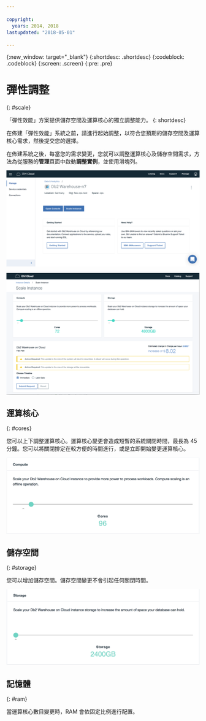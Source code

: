 ```yaml
---

copyright:
  years: 2014, 2018
lastupdated: "2018-05-01"

---
```


<!-- Attribute definitions --> 
{:new_window: target="_blank"}
{:shortdesc: .shortdesc}
{:codeblock: .codeblock}
{:screen: .screen}
{:pre: .pre}

# 彈性調整
{: #scale}

「彈性效能」方案提供儲存空間及運算核心的獨立調整能力。
{: shortdesc}

在佈建「彈性效能」系統之前，請進行起始調整，以符合您預期的儲存空間及運算核心需求，然後提交您的選擇。

在佈建系統之後，每當您的需求變更，您就可以調整運算核心及儲存空間需求，方法為從服務的**管理**頁面中啟動**調整實例**，並使用滑塊列。

![Web 主控台運算核心頁面的視圖](images/launch.png)

![Web 主控台運算核心頁面的視圖](images/scaling_full.png)


## 運算核心
{: #cores}

您可以上下調整運算核心。運算核心變更會造成短暫的系統關閉時間，最長為 45 分鐘。您可以將關閉排定在較方便的時間進行，或是立即開始變更運算核心。

![Web 主控台運算核心頁面的視圖](images/cores.png)

## 儲存空間
{: #storage}

您可以增加儲存空間。儲存空間變更不會引起任何關閉時間。

![Web 主控台儲存空間頁面的視圖](images/storage.png)

## 記憶體
{: #ram}

當運算核心數目變更時，RAM 會依固定比例進行配置。

